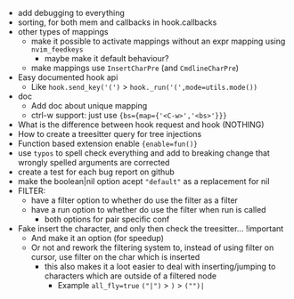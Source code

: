 + add debugging to everything
+ sorting, for both mem and callbacks in hook.callbacks
+ other types of mappings
    + make it possible to activate mappings without an expr mapping using `nvim_feedkeys`
        + maybe make it default behaviour?
    + make mappings use `InsertCharPre` (and `CmdlineCharPre`)
+ Easy documented hook api
    + Like `hook.send_key('(')` > `hook._run('(',mode=utils.mode())`
+ doc
    + Add doc about unique mapping
    + ctrl-w support: just use `{bs={map={'<C-w>','<bs>'}}}`
+ What is the difference between hook request and hook (NOTHING)
+ How to create a treesitter query for tree injections
+ Function based extension enable `{enable=fun()}`
+ use `typos` to spell check everything and add to breaking change that wrongly spelled arguments are corrected
+ create a test for each bug report on github
+ make the boolean|nil option acept `"default"` as a replacement for nil
+ FILTER:
    + have a filter option to whether do use the filter as a filter
    + have a run option to whether do use the filter when run is called
        + both options for pair specific conf
+ Fake insert the character, and only then check the treesitter... !important
    + And make it an option (for speedup)
    + Or not and rework the filtering system to, instead of using filter on cursor, use filter on the char which is inserted
        + this also makes it a loot easier to deal with inserting/jumping to characters which are outside of a filtered node
            + Example `all_fly=true` `("|")` > `)` > `("")|`
